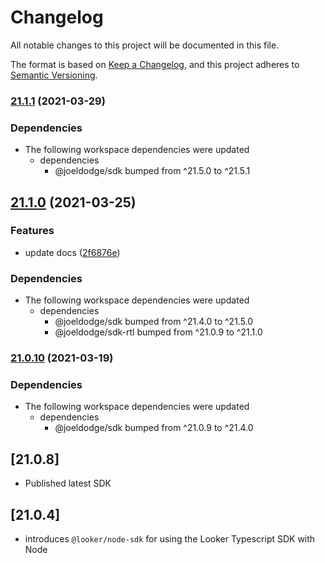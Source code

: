 # Changelog

All notable changes to this project will be documented in this file.

The format is based on [Keep a Changelog](https://keepachangelog.com/en/1.0.0/),
and this project adheres to [Semantic Versioning](https://semver.org/spec/v2.0.0.html).

### [21.1.1](https://www.github.com/looker-open-source/sdk-codegen/compare/sdk-node-v21.1.0...sdk-node-v21.1.1) (2021-03-29)


### Dependencies

* The following workspace dependencies were updated
  * dependencies
    * @joeldodge/sdk bumped from ^21.5.0 to ^21.5.1

## [21.1.0](https://www.github.com/looker-open-source/sdk-codegen/compare/sdk-node-v21.0.10...sdk-node-v21.1.0) (2021-03-25)


### Features

* update docs ([2f6876e](https://www.github.com/looker-open-source/sdk-codegen/commit/2f6876ed5174b5df03b1fde1404e49f617772bbd))


### Dependencies

* The following workspace dependencies were updated
  * dependencies
    * @joeldodge/sdk bumped from ^21.4.0 to ^21.5.0
    * @joeldodge/sdk-rtl bumped from ^21.0.9 to ^21.1.0

### [21.0.10](https://www.github.com/looker-open-source/sdk-codegen/compare/sdk-node-v21.0.9...sdk-node-v21.0.10) (2021-03-19)


### Dependencies

* The following workspace dependencies were updated
  * dependencies
    * @joeldodge/sdk bumped from ^21.0.9 to ^21.4.0

## [21.0.8]

- Published latest SDK

## [21.0.4]

- introduces `@looker/node-sdk` for using the Looker Typescript SDK with Node

